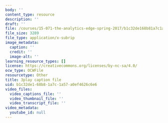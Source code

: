 ```yaml
---
body: ''
content_type: resource
description: ''
draft: ''
file: /courses/15-071-the-analytics-edge-spring-2017/b1c32de168b81a7c1a57a0ef4626c6e6_JAmiDL8pBhg.srt
file_size: 3289
file_type: application/x-subrip
image_metadata:
  caption: ''
  credit: ''
  image-alt: ''
learning_resource_types: []
license: https://creativecommons.org/licenses/by-nc-sa/4.0/
ocw_type: OCWFile
resourcetype: Other
title: 3play caption file
uid: b1c32de1-68b8-1a7c-1a57-a0ef4626c6e6
video_files:
  video_captions_file: ''
  video_thumbnail_file: ''
  video_transcript_file: ''
video_metadata:
  youtube_id: null
---
```

